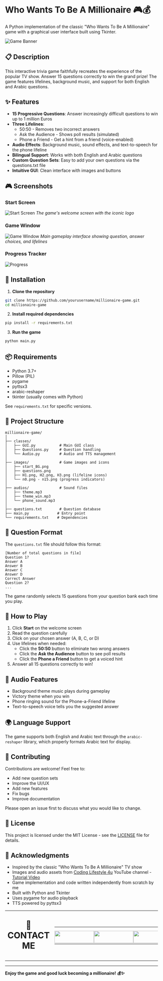 # Who Wants To Be A Millionaire 🎮💰

A Python implementation of the classic "Who Wants To Be A Millionaire" game with a graphical user interface built using Tkinter.

![Game Banner](images/start_BG.png)

## 📋 Description

This interactive trivia game faithfully recreates the experience of the popular TV show. Answer 15 questions correctly to win the grand prize! The game features lifelines, background music, and support for both English and Arabic questions.

## ✨ Features

- **15 Progressive Questions**: Answer increasingly difficult questions to win up to 1 million Euros
- **Three Lifelines**:
  - 50:50 - Removes two incorrect answers
  - Ask the Audience - Shows poll results (simulated)
  - Phone a Friend - Get a hint from a friend (voice-enabled)
- **Audio Effects**: Background music, sound effects, and text-to-speech for the phone lifeline
- **Bilingual Support**: Works with both English and Arabic questions
- **Custom Question Sets**: Easy to add your own questions via the questions.txt file
- **Intuitive GUI**: Clean interface with images and buttons

## 🎮 Screenshots

### Start Screen
![Start Screen](images/start_screen.png)
*The game's welcome screen with the iconic logo*

### Game Window
![Game Window](images/game_window.png)
*Main gameplay interface showing question, answer choices, and lifelines*

### Progress Tracker
![Progress](images/n1.png)

## 🚀 Installation

1. **Clone the repository**
```bash
git clone https://github.com/yourusername/millionaire-game.git
cd millionaire-game
```

2. **Install required dependencies**
```bash
pip install -r requirements.txt
```

3. **Run the game**
```bash
python main.py
```

## 📦 Requirements

- Python 3.7+
- Pillow (PIL)
- pygame
- pyttsx3
- arabic-reshaper
- tkinter (usually comes with Python)

See `requirements.txt` for specific versions.

## 📁 Project Structure

```
millionaire-game/
│
├── classes/
│   ├── GUI.py           # Main GUI class
│   ├── Questions.py     # Question handling
│   └── Audio.py         # Audio and TTS management
│
├── images/              # Game images and icons
│   ├── start_BG.png
│   ├── questions.png
│   ├── H1.png, H2.png, H3.png (lifeline icons)
│   └── n0.png - n15.png (progress indicators)
│
├── audios/              # Sound files
│   ├── theme.mp3
│   ├── theme_win.mp3
│   └── phone_sound.mp3
│
├── questions.txt        # Question database
├── main.py             # Entry point
└── requirements.txt    # Dependencies
```

## 📝 Question Format

The `questions.txt` file should follow this format:

```
[Number of total questions in file]
Question 1?
Answer A
Answer B
Answer C
Answer D
Correct Answer
Question 2?
...
```

The game randomly selects 15 questions from your question bank each time you play.

## 🎯 How to Play

1. Click **Start** on the welcome screen
2. Read the question carefully
3. Click on your chosen answer (A, B, C, or D)
4. Use lifelines when needed:
   - Click the **50:50** button to eliminate two wrong answers
   - Click the **Ask the Audience** button to see poll results
   - Click the **Phone a Friend** button to get a voiced hint
5. Answer all 15 questions correctly to win!

## 🎵 Audio Features

- Background theme music plays during gameplay
- Victory theme when you win
- Phone ringing sound for the Phone-a-Friend lifeline
- Text-to-speech voice tells you the suggested answer

## 🌍 Language Support

The game supports both English and Arabic text through the `arabic-reshaper` library, which properly formats Arabic text for display.

## 🤝 Contributing

Contributions are welcome! Feel free to:

- Add new question sets
- Improve the UI/UX
- Add new features
- Fix bugs
- Improve documentation

Please open an issue first to discuss what you would like to change.

## 📄 License

This project is licensed under the MIT License - see the [LICENSE](LICENSE) file for details.

## 🙏 Acknowledgments

- Inspired by the classic "Who Wants To Be A Millionaire" TV show
- Images and audio assets from [Coding Lifestyle 4u](https://www.youtube.com/@codinglifestyle4u) YouTube channel - [Tutorial Video](https://www.youtube.com/watch?v=uj_52lCH4I8)
- Game implementation and code written independently from scratch by me
- Built with Python and Tkinter
- Uses pygame for audio playback
- TTS powered by pyttsx3


<!-- CONTACT -->
<table align="center" width="80%">
<tr>
  <td width="40%" align="center" valign="middle">
    <p style="font-size:28px;">
      🚀
      <strong>CONTACT ME</strong>
    </p>
  </td>
  <td width="60%" align="center">
    <table>
      <tr>
        <td align="center" width="25%" style="padding: 0px 0px; padding-top: 10px;">
          <a href="https://www.linkedin.com/in/amr-ashraf-86457134a/" target="_blank">
            <img src="https://img.shields.io/badge/LinkedIn-0077B5?style=for-the-badge&logo=linkedin&logoColor=white" width="130" height="40"/>
          </a>
        </td>
        <td align="center" width="25%" style="padding: 0px 0px; padding-top: 10px;">
          <a href="https://github.com/TendoPain18" target="_blank">
            <img src="https://img.shields.io/badge/GitHub-100000?style=for-the-badge&logo=github&logoColor=white" width="130" height="40"/>
          </a>
        </td>
        <td align="center" width="25%" style="padding: 0px 0px; padding-top: 10px;">
          <a href="mailto:amrgadalla01@gmail.com">
            <img src="https://img.shields.io/badge/Gmail-D14836?style=for-the-badge&logo=gmail&logoColor=white" width="130" height="40"/>
          </a>
        </td>
        <td align="center" width="25%" style="padding: 0px 0px; padding-top: 10px;">
          <a href="https://www.facebook.com/amr.ashraf.7311/" target="_blank">
            <img src="https://img.shields.io/badge/Facebook-1877F2?style=for-the-badge&logo=facebook&logoColor=white" width="130" height="45"/>
          </a>
        </td>
      </tr>
    </table>
  </td>
</tr>
</table>
<!-- END CONTACT -->

---

**Enjoy the game and good luck becoming a millionaire! 💰✨**
